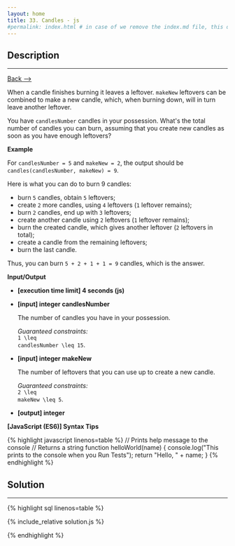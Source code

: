 ```yaml
---
layout: home
title: 33. Candles - js
#permalink: index.html # in case of we remove the index.md file, this doc will be the index page
---
```


<div class="row">
<div class="columnStmt" markdown="1">

## Description

---

[Back --> ](../README.md)

When a candle finishes burning it leaves a leftover. <code>makeNew</code> leftovers can be combined to make a new candle, which, when burning down, will in turn leave another leftover.

You have <code>candlesNumber</code> candles in your possession. What's the total number of candles you can burn, assuming that you create new candles as soon as you have enough leftovers?

**Example**

For <code>candlesNumber = 5</code> and <code>makeNew = 2</code>, the output should be
<code>candles(candlesNumber, makeNew) = 9</code>.

Here is what you can do to burn 9 candles:

- burn <code>5</code> candles, obtain <code>5</code> leftovers;
- create <code>2</code> more candles, using <code>4</code> leftovers (<code>1</code> leftover remains);
- burn <code>2</code> candles, end up with <code>3</code> leftovers;
- create another candle using <code>2</code> leftovers (<code>1</code> leftover remains);
- burn the created candle, which gives another leftover (<code>2</code> leftovers in total);
- create a candle from the remaining leftovers;
- burn the last candle.

Thus, you can burn <code>5 + 2 + 1 + 1 = 9</code> candles, which is the answer.

**Input/Output**

- **[execution time limit] 4 seconds (js)**

- **[input] integer candlesNumber**

  The number of candles you have in your possession.

  _Guaranteed constraints:_<br>
  <code type='math/tex'>1 \leq candlesNumber \leq 15</code>.

- **[input] integer makeNew**

  The number of leftovers that you can use up to create a new candle.

  _Guaranteed constraints:_<br>
  <code type='math/tex'>2 \leq makeNew \leq 5</code>.

- **[output] integer**

**[JavaScript (ES6)] Syntax Tips**

{% highlight javascript linenos=table %}
// Prints help message to the console
// Returns a string
function helloWorld(name) {
console.log("This prints to the console when you Run Tests");
return "Hello, " + name;
}
{% endhighlight %}

</div>
<div class="columnSol" markdown="1">

## Solution

---

{% highlight sql linenos=table %}

{% include_relative solution.js %}

{% endhighlight %}

</div>
</div>
